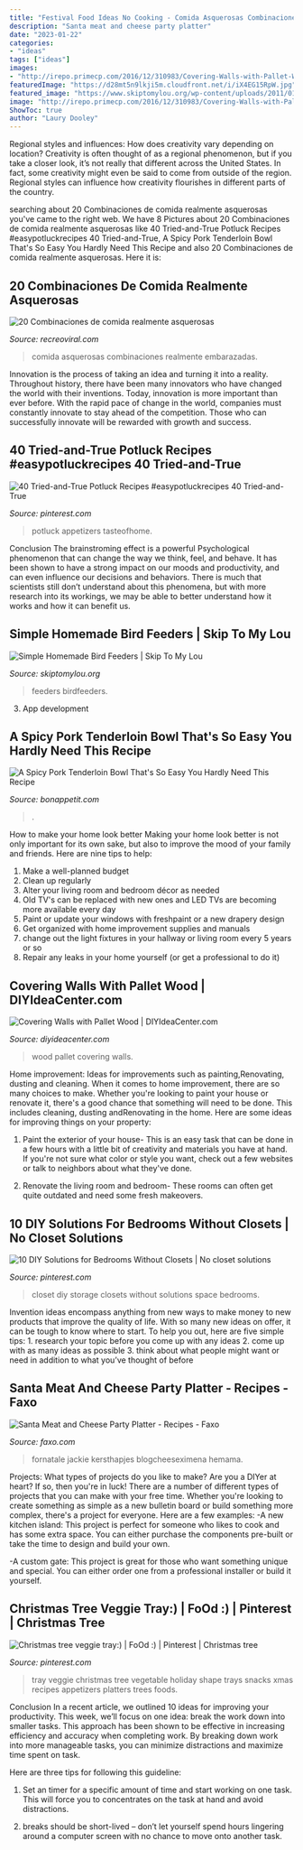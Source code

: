 ```yaml
---
title: "Festival Food Ideas No Cooking - Comida Asquerosas Combinaciones Realmente Embarazadas"
description: "Santa meat and cheese party platter"
date: "2023-01-22"
categories:
- "ideas"
tags: ["ideas"]
images:
- "http://irepo.primecp.com/2016/12/310983/Covering-Walls-with-Pallet-Wood_ExtraLarge700_ID-2005181.jpg?v=2005181"
featuredImage: "https://d28mt5n9lkji5m.cloudfront.net/i/iX4EG15RpW.jpg"
featured_image: "https://www.skiptomylou.org/wp-content/uploads/2011/01/Homemade-Heart-Birdfeeder1-1.jpg"
image: "http://irepo.primecp.com/2016/12/310983/Covering-Walls-with-Pallet-Wood_ExtraLarge700_ID-2005181.jpg?v=2005181"
ShowToc: true
author: "Laury Dooley"
---
```



Regional styles and influences: How does creativity vary depending on location?
Creativity is often thought of as a regional phenomenon, but if you take a closer look, it’s not really that different across the United States. In fact, some creativity might even be said to come from outside of the region. Regional styles can influence how creativity flourishes in different parts of the country.

	

		
searching about 20 Combinaciones de comida realmente asquerosas you've came to the right web. We have 8 Pictures about 20 Combinaciones de comida realmente asquerosas like 40 Tried-and-True Potluck Recipes #easypotluckrecipes 40 Tried-and-True, A Spicy Pork Tenderloin Bowl That&#039;s So Easy You Hardly Need This Recipe and also 20 Combinaciones de comida realmente asquerosas. Here it is:
		
    
## 20 Combinaciones De Comida Realmente Asquerosas

<img loading=lazy src="https://www.recreoviral.com/wp-content/uploads/2016/05/COMBINACIONES-ASQUEROSAS-COMIDA-19.jpg" onerror="this.onerror=null;this.src='https://tse2.mm.bing.net/th?id=OIP.MvEniT61R-G9sbmK19ZRkwHaJ4&amp;pid=15.1';" alt="20 Combinaciones de comida realmente asquerosas">

_Source: recreoviral.com_

>comida asquerosas combinaciones realmente embarazadas. 

	

Innovation is the process of taking an idea and turning it into a reality. Throughout history, there have been many innovators who have changed the world with their inventions. Today, innovation is more important than ever before. With the rapid pace of change in the world, companies must constantly innovate to stay ahead of the competition. Those who can successfully innovate will be rewarded with growth and success.

    
## 40 Tried-and-True Potluck Recipes #easypotluckrecipes 40 Tried-and-True

<img loading=lazy src="https://i.pinimg.com/736x/fa/58/21/fa582196320466de3e2f2922c5ac99e0.jpg" onerror="this.onerror=null;this.src='https://tse4.mm.bing.net/th?id=OIP.fNNC5qGWHyvPJnsdwR6XqwHaLH&amp;pid=15.1';" alt="40 Tried-and-True Potluck Recipes #easypotluckrecipes 40 Tried-and-True">

_Source: pinterest.com_

>potluck appetizers tasteofhome. 

	

Conclusion
The brainstroming effect is a powerful Psychological phenomenon that can change the way we think, feel, and behave. It has been shown to have a strong impact on our moods and productivity, and can even influence our decisions and behaviors. There is much that scientists still don’t understand about this phenomena, but with more research into its workings, we may be able to better understand how it works and how it can benefit us.

    
## Simple Homemade Bird Feeders | Skip To My Lou

<img loading=lazy src="https://www.skiptomylou.org/wp-content/uploads/2011/01/Homemade-Heart-Birdfeeder1-1.jpg" onerror="this.onerror=null;this.src='https://tse3.mm.bing.net/th?id=OIP.rEs_hnvkINfo7B9ctUcmegHaKc&amp;pid=15.1';" alt="Simple Homemade Bird Feeders | Skip To My Lou">

_Source: skiptomylou.org_

>feeders birdfeeders. 

	

3. App development 

    
## A Spicy Pork Tenderloin Bowl That&#039;s So Easy You Hardly Need This Recipe

<img loading=lazy src="https://assets.bonappetit.com/photos/5b0d6a868afc88234c869960/master/pass/healthyish-porkbowl-vertical.jpg" onerror="this.onerror=null;this.src='https://tse1.mm.bing.net/th?id=OIP.qo79LI11Bh7IgMSb6gKj3AHaKX&amp;pid=15.1';" alt="A Spicy Pork Tenderloin Bowl That&#039;s So Easy You Hardly Need This Recipe">

_Source: bonappetit.com_

>. 

	

How to make your home look better
Making your home look better is not only important for its own sake, but also to improve the mood of your family and friends. Here are nine tips to help: 
1. Make a well-planned budget
2. Clean up regularly
3. Alter your living room and bedroom décor as needed
4. Old TV's can be replaced with new ones and LED TVs are becoming more available every day 
5. Paint or update your windows with freshpaint or a new drapery design 
6. Get organized with home improvement supplies and manuals 
7. change out the light fixtures in your hallway or living room every 5 years or so 
8. Repair any leaks in your home yourself (or get a professional to do it) 

    
## Covering Walls With Pallet Wood | DIYIdeaCenter.com

<img loading=lazy src="http://irepo.primecp.com/2016/12/310983/Covering-Walls-with-Pallet-Wood_ExtraLarge700_ID-2005181.jpg?v=2005181" onerror="this.onerror=null;this.src='https://tse1.mm.bing.net/th?id=OIP.OjVcfQpgBqyng1MOFPuTiwHaJR&amp;pid=15.1';" alt="Covering Walls with Pallet Wood | DIYIdeaCenter.com">

_Source: diyideacenter.com_

>wood pallet covering walls. 

	

Home improvement: Ideas for improvements such as painting,Renovating, dusting and cleaning.
When it comes to home improvement, there are so many choices to make. Whether you're looking to paint your house or renovate it, there's a good chance that something will need to be done. This includes cleaning, dusting andRenovating in the home. Here are some ideas for improving things on your property: 
1. Paint the exterior of your house- This is an easy task that can be done in a few hours with a little bit of creativity and materials you have at hand. If you're not sure what color or style you want, check out a few websites or talk to neighbors about what they've done. 

2. Renovate the living room and bedroom- These rooms can often get quite outdated and need some fresh makeovers.

    
## 10 DIY Solutions For Bedrooms Without Closets | No Closet Solutions

<img loading=lazy src="https://i.pinimg.com/736x/9b/d2/59/9bd2592f75d39eaa8feb2679a269bbb7.jpg" onerror="this.onerror=null;this.src='https://tse1.mm.bing.net/th?id=OIP.pEBowrQdLZkXkgusR2fNowHaLH&amp;pid=15.1';" alt="10 DIY Solutions for Bedrooms Without Closets | No closet solutions">

_Source: pinterest.com_

>closet diy storage closets without solutions space bedrooms. 

	

Invention ideas encompass anything from new ways to make money to new products that improve the quality of life. With so many new ideas on offer, it can be tough to know where to start. To help you out, here are five simple tips: 1. research your topic before you come up with any ideas 2. come up with as many ideas as possible 3. think about what people might want or need in addition to what you’ve thought of before 
    
## Santa Meat And Cheese Party Platter - Recipes - Faxo

<img loading=lazy src="https://d28mt5n9lkji5m.cloudfront.net/i/iX4EG15RpW.jpg" onerror="this.onerror=null;this.src='https://tse2.mm.bing.net/th?id=OIP.w_yrC9wq7-Njt0LR_OPhEQAAAA&amp;pid=15.1';" alt="Santa Meat and Cheese Party Platter - Recipes - Faxo">

_Source: faxo.com_

>fornatale jackie kersthapjes blogcheeseximena hemama. 

	

Projects: What types of projects do you like to make?
Are you a DIYer at heart? If so, then you're in luck! There are a number of different types of projects that you can make with your free time. Whether you're looking to create something as simple as a new bulletin board or build something more complex, there's a project for everyone. Here are a few examples: 
-A new kitchen island: This project is perfect for someone who likes to cook and has some extra space. You can either purchase the components pre-built or take the time to design and build your own. 

-A custom gate: This project is great for those who want something unique and special. You can either order one from a professional installer or build it yourself.

    
## Christmas Tree Veggie Tray:) | FoOd :) | Pinterest | Christmas Tree

<img loading=lazy src="https://i.pinimg.com/736x/93/96/78/939678303e18001c0dda092ed3a30a95--vegetable-trays-veggie-tray.jpg" onerror="this.onerror=null;this.src='https://tse3.mm.bing.net/th?id=OIP.TYeFgYfcPMNCPV84PoUReQHaJ3&amp;pid=15.1';" alt="Christmas tree veggie tray:) | FoOd :) | Pinterest | Christmas tree">

_Source: pinterest.com_

>tray veggie christmas tree vegetable holiday shape trays snacks xmas recipes appetizers platters trees foods. 

	

Conclusion
In a recent article, we outlined 10 ideas for improving your productivity. This week, we’ll focus on one idea: break the work down into smaller tasks.
This approach has been shown to be effective in increasing efficiency and accuracy when completing work. By breaking down work into more manageable tasks, you can minimize distractions and maximize time spent on task.

Here are three tips for following this guideline:

1) Set an timer for a specific amount of time and start working on one task. This will force you to concentrates on the task at hand and avoid distractions.

2) breaks should be short-lived – don’t let yourself spend hours lingering around a computer screen with no chance to move onto another task.

